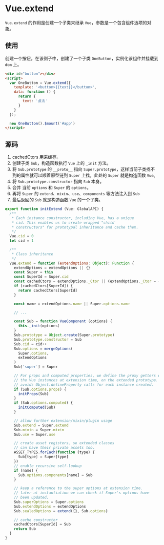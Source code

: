 # Vue.extend

`Vue.extend` 的作用是创建一个子类来继承  `Vue`，参数是一个包含组件选项的对象。


## 使用

创建一个按钮。在该例子中，创建了一个子类 `OneButton`，实例化该组件并挂载到 `dom` 上。

```html
<div id="button"></div>
<script>
  var OneButton = Vue.extend({
    template: '<button>{{text}}</button>',
    data: function () {
      return {
        text: '点击'
      }
    }
  });

  new OneButton().$mount('#app')
</script>
```


## 源码

1. cachedCtors 用来缓存。
2. 创建子类 `Sub`，构造函数执行 `Vue` 上的 `_init` 方法。
3. 将 `Sub.prototype` 的 `__proto__` 指向 `Super.prototype`，这样当前子类找不到的属性就可以顺着原型链到 `Super` 上找，此处的 `Super` 就是构造函数 `Vue`。
4. 将 `Sub.prototype.constructor` 指向 `Sub` 本身。
5. 合并 当前 `options` 和 `Super` 的 `options`。
6. 再将 `Super` 的 `extend`、`mixin`、`use`、`components` 等方法注入到 `Sub`
7. 最后返回的 `Sub` 就是构造函数 `Vue` 的一个子类。

```js
export function initExtend (Vue: GlobalAPI) {
  /**
   * Each instance constructor, including Vue, has a unique
   * cid. This enables us to create wrapped "child
   * constructors" for prototypal inheritance and cache them.
   */
  Vue.cid = 0
  let cid = 1

  /**
   * Class inheritance
   */
  Vue.extend = function (extendOptions: Object): Function {
    extendOptions = extendOptions || {}
    const Super = this
    const SuperId = Super.cid
    const cachedCtors = extendOptions._Ctor || (extendOptions._Ctor = {})
    if (cachedCtors[SuperId]) {
      return cachedCtors[SuperId]
    }

    const name = extendOptions.name || Super.options.name

    // ...

    const Sub = function VueComponent (options) {
      this._init(options)
    }
    Sub.prototype = Object.create(Super.prototype)
    Sub.prototype.constructor = Sub
    Sub.cid = cid++
    Sub.options = mergeOptions(
      Super.options,
      extendOptions
    )
    Sub['super'] = Super

    // For props and computed properties, we define the proxy getters on
    // the Vue instances at extension time, on the extended prototype. This
    // avoids Object.defineProperty calls for each instance created.
    if (Sub.options.props) {
      initProps(Sub)
    }
    if (Sub.options.computed) {
      initComputed(Sub)
    }

    // allow further extension/mixin/plugin usage
    Sub.extend = Super.extend
    Sub.mixin = Super.mixin
    Sub.use = Super.use

    // create asset registers, so extended classes
    // can have their private assets too.
    ASSET_TYPES.forEach(function (type) {
      Sub[type] = Super[type]
    })
    // enable recursive self-lookup
    if (name) {
      Sub.options.components[name] = Sub
    }

    // keep a reference to the super options at extension time.
    // later at instantiation we can check if Super's options have
    // been updated.
    Sub.superOptions = Super.options
    Sub.extendOptions = extendOptions
    Sub.sealedOptions = extend({}, Sub.options)

    // cache constructor
    cachedCtors[SuperId] = Sub
    return Sub
  }
}
```